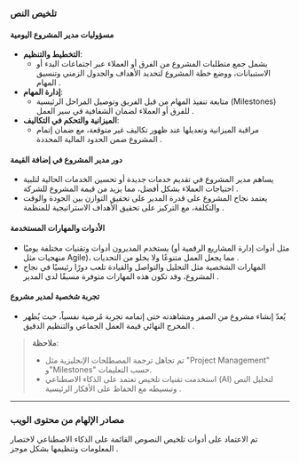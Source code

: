 ### تلخيص النص  

#### مسؤوليات مدير المشروع اليومية  
- **التخطيط والتنظيم**:  
  - يشمل جمع متطلبات المشروع من الفرق أو العملاء عبر اجتماعات البدء أو الاستبيانات، ووضع خطة المشروع لتحديد الأهداف والجدول الزمني وتنسيق المهام .  
- **إدارة المهام**:  
  - متابعة تنفيذ المهام من قبل الفريق وتوصيل المراحل الرئيسية (Milestones) للفرق أو العملاء لضمان الشفافية في سير العمل .  
- **الميزانية والتحكم في التكاليف**:  
  - مراقبة الميزانية وتعديلها عند ظهور تكاليف غير متوقعة، مع ضمان إتمام المشروع ضمن الحدود المالية المحددة .  

#### دور مدير المشروع في إضافة القيمة  
- يساهم مدير المشروع في تقديم خدمات جديدة أو تحسين الخدمات الحالية لتلبية احتياجات العملاء بشكل أفضل، مما يزيد من قيمة المشروع للشركة .  
- يعتمد نجاح المشروع على قدرة المدير على تحقيق التوازن بين الجودة والوقت والتكلفة، مع التركيز على تحقيق الأهداف الاستراتيجية للمنظمة .  

#### الأدوات والمهارات المستخدمة  
- يستخدم المديرون أدوات وتقنيات مختلفة يوميًا (مثل أدوات إدارة المشاريع الرقمية أو منهجيات مثل Agile)، مما يجعل العمل متنوعًا ولا يخلو من التحديات .  
- المهارات الشخصية مثل التحليل والتواصل والقيادة تلعب دورًا رئيسيًا في نجاح المشروع، وقد تكون هذه المهارات متوفرة مسبقًا لدى المدير .  

#### تجربة شخصية لمدير مشروع  
- يُعدّ إنشاء مشروع من الصفر ومشاهدته حتى إتمامه تجربة مُرضية نفسياً، حيث يُظهر المخرج النهائي قيمة العمل الجماعي والتنظيم الدقيق .  

> **ملاحظة**:  
> - تم تجاهل ترجمة المصطلحات الإنجليزية مثل "Project Management" و"Milestones" حسب التعليمات.  
> - استخدمت تقنيات تلخيص تعتمد على الذكاء الاصطناعي (AI) لتحليل النص وتبسيطه مع الحفاظ على الأفكار الرئيسية .  

---

### مصادر الإلهام من محتوى الويب  
تم الاعتماد على أدوات تلخيص النصوص القائمة على الذكاء الاصطناعي لاختصار المعلومات وتنظيمها بشكل موجز .